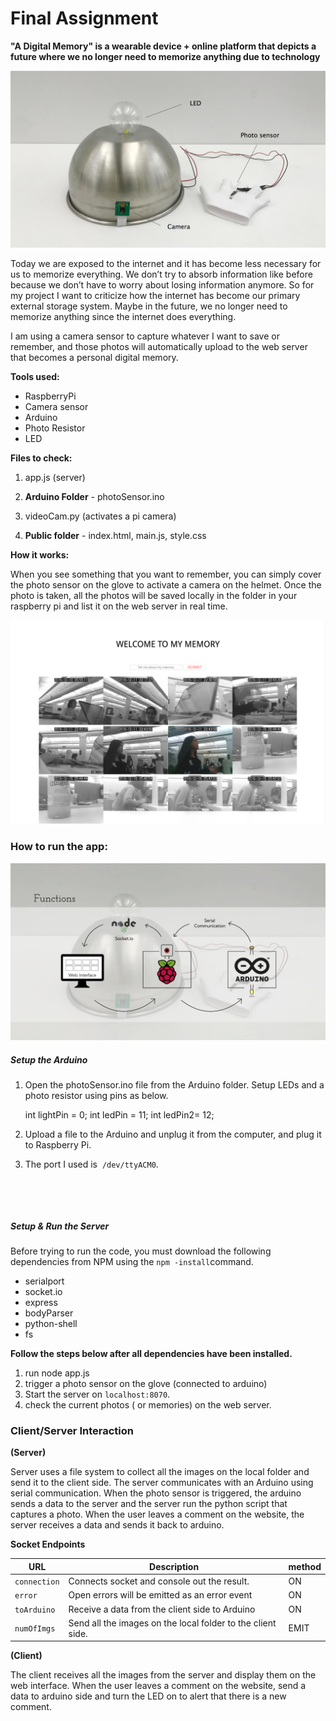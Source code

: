 # Final Assignment

**"A Digital Memory" is a wearable device + online platform that depicts a future where we no longer need to memorize anything due to technology**

![alt text](/screenshot/1.png?raw=true)


Today we are exposed to the internet and it has become less necessary for us to memorize everything. We don’t try to absorb information like before because we don’t have to worry about losing information anymore. So for my project I want to criticize how the internet has become our primary external storage system. Maybe in the future, we no longer need to memorize anything since the internet does everything.

I am using a camera sensor to capture whatever I want to save or remember, and those photos will automatically upload to the web server that becomes a personal digital memory. 




**Tools used:**
- RaspberryPi 
- Camera sensor
- Arduino
- Photo Resistor
- LED








**Files to check:**

1. app.js (server)

2. **Arduino Folder** - photoSensor.ino 

3. videoCam.py (activates a pi camera)

4. **Public folder** - index.html, main.js, style.css






**How it works:**

When you see something that you want to remember, you can simply cover the photo sensor on the glove to activate a camera on the helmet. Once the photo is taken, all the photos will be saved locally in the folder in your raspberry pi and list it on the web server in real time. 
​


![alt text](/screenshot/3.png?raw=true)







### How to run the app:


![alt text](/screenshot/2.png?raw=true)







##### Setup the Arduino

1. Open the photoSensor.ino file from the Arduino folder. Setup LEDs and a photo resistor using pins as below.

   int lightPin = 0;
   int ledPin = 11;
   int ledPin2= 12;

2. Upload a file to the Arduino and unplug it from the computer, and plug it to Raspberry Pi. 

3. The port I used is  `/dev/ttyACM0`.

   ​

   ​

##### Setup & Run the Server

Before trying to run the code, you must download the following dependencies from NPM using the `npm -install`command.

- serialport
- socket.io
- express
- bodyParser
- python-shell
- fs






**Follow the steps below after all dependencies have been installed.**

1. run node app.js
2. trigger a photo sensor on the glove (connected to arduino)
3. Start the server on `localhost:8070`.
4. check the current photos ( or memories) on the web server.







### Client/Server Interaction

**(Server)**

Server uses a file system to collect all the images on the local folder and send it to the client side.
The server communicates with an Arduino using serial communication. When the photo sensor is triggered, the arduino sends a data to the server and the server run the python script that captures a photo.
When the user leaves a comment on the website, the server receives a data and sends it back to arduino.



**Socket Endpoints**

| URL          | Description                              | method |
| ------------ | ---------------------------------------- | ------ |
| `connection` | Connects socket and console out the result. | ON     |
| `error`      | Open errors will be emitted as an error event | ON     |
| `toArduino`  | Receive a data from the client side to Arduino | ON     |
| `numOfImgs`  | Send all the images on the local folder to the client side. | EMIT   |





**(Client)**

The client receives all the images from the server and display them on the web interface.
When the user leaves a comment on the website, send a data to arduino side and turn the LED on to alert that there is a new comment. 

